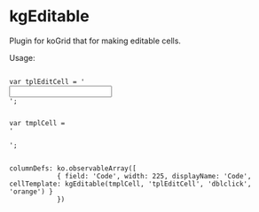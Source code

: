 kgEditable
==========

Plugin for koGrid that for making editable cells.

<bold>Usage:</bold>


<code>
var tplEditCell = '<div><input type="text" class="kgCellInput" data-bind="value: $parent.entity[$data.field]" /></div>';

var tmplCell = '<div><div data-bind="attr: { \'class\': \'kgCellText colt\' + $index()}, html: $data.getProperty($parent)" /></div></div>';
</code>

<code>
columnDefs: ko.observableArray([
            { field: 'Code', width: 225, displayName: 'Code', cellTemplate: kgEditable(tmplCell, 'tplEditCell', 'dblclick', 'orange') }
            })
</code>
